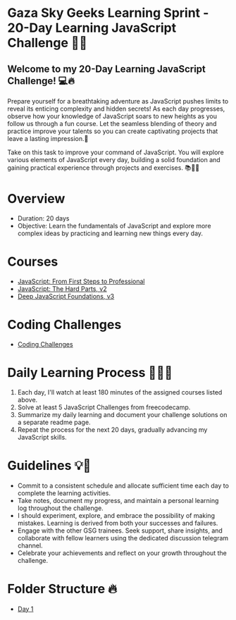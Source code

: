 # Gaza Sky Geeks Learning Sprint - 20-Day Learning JavaScript Challenge 🚀🔥
## Welcome to my 20-Day Learning JavaScript Challenge! 💻🔥

Prepare yourself for a breathtaking adventure as JavaScript pushes limits to reveal its enticing complexity and hidden secrets!
As each day progresses, observe how your knowledge of JavaScript soars to new heights as you follow us through a fun course. Let the seamless blending of theory and practice improve your talents so you can create captivating projects that leave a lasting impression.🌟 

Take on this task to improve your command of JavaScript. You will explore various elements of JavaScript every day, building a solid foundation and gaining practical experience through projects and exercises. 📚👩‍💻
 
# Overview
- Duration: 20 days
- Objective: Learn the fundamentals of JavaScript and explore more complex ideas by practicing and learning new things every day.

# Courses
- [JavaScript: From First Steps to Professional](https://frontendmasters.com/courses/javascript-first-steps/)
- [JavaScript: The Hard Parts, v2](https://frontendmasters.com/courses/javascript-hard-parts-v2/)
- [Deep JavaScript Foundations, v3](https://frontendmasters.com/courses/deep-javascript-v3/)

# Coding Challenges
- [Coding Challenges]()

# Daily Learning Process 🏋️‍♂️💪
1. Each day, I'll watch at least 180 minutes of the assigned courses listed above.
2. Solve at least 5 JavaScript Challenges from freecodecamp.
3. Summarize my daily learning and document your challenge solutions on a separate readme page.
4. Repeat the process for the next 20 days, gradually advancing my JavaScript skills.

# Guidelines 💡💼
- Commit to a consistent schedule and allocate sufficient time each day to complete the learning activities.
- Take notes, document my progress, and maintain a personal learning log throughout the challenge.
- I should experiment, explore, and embrace the possibility of making mistakes. Learning is derived from both your successes and failures.
- Engage with the other GSG trainees. Seek support, share insights, and collaborate with fellow learners using the dedicated discussion telegram channel.
- Celebrate your achievements and reflect on your growth throughout the challenge.


# Folder Structure 🔥
- [Day 1]()
